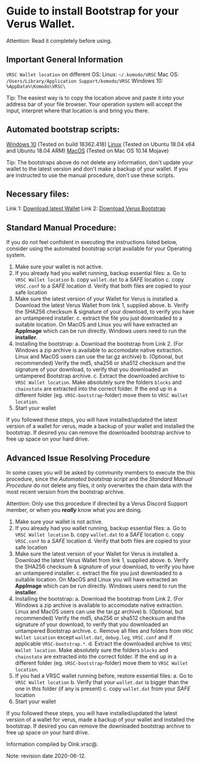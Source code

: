 # Guide to install Bootstrap for your Verus Wallet.

Attention: Read it completely before using.

## Important General Information

`VRSC Wallet location` on different OS:
Linux: `~/.komodo/VRSC`
Mac OS: `/Users/Library/Application Support/komodo/VRSC`
Windows 10: `%AppData%\Komodo\VRSC\`

Tip: The easiest way is to copy the location above and paste it into your address bar of your file browser. Your operation system will accept the input, interpret where that location is and bring you there.

## Automated bootstrap scripts:

[Windows 10](https://github.com/Oink70/VerusExtras/releases/download/v1.0.3/VRSC-bootstrap-win.bat) (Tested on build 18362.418)
[Linux](https://github.com/Oink70/VerusExtras/releases/download/v1.0.3/VRSC-bootstrap-linux.sh) (Tested on Ubuntu 18.04 x64 and Ubuntu 18.04 ARM)
[MacOS](https://github.com/Oink70/VerusExtras/releases/download/v1.0.3/VRSC-bootstrap-mac.command) (Tested on Mac OS 10.14 Mojave)

Tip: The bootstraps above do not delete any information, don't update your wallet to the latest version and don't make a backup of your wallet. If you are instructed to use the manual procedure, don't use these scripts.

## Necessary files:

Link 1: [Download latest Wallet](https://veruscoin.io/wallet.html)
Link 2: [Download Verus Bootstrap](https://bootstrap.veruscoin.io/)

## Standard Manual Procedure:

If you do not feel confident in executing the instructions listed below, consider using the automated bootstrap script
available for your Operating system.

1. Make sure your wallet is not active.
2. If you already had you wallet running, backup essential files:
	a. Go to `VRSC Wallet location`
	b. copy `wallet.dat` to a *SAFE* location
	c. copy `VRSC.conf` to a *SAFE* location
	d. Verify that both files are copied to your safe location
3. Make sure the latest version of your Wallet for Verus is installed
	a. Download the latest Verus Wallet from link 1, supplied above.
	b. Verify the SHA256 checksum & signature of your download, to verify you have an untampered installer.
	c. extract the file you just downloaded to a suitable location.
	  On MacOS and Linux you will have extracted an **AppImage** which can be run directly. Windows users need to run the **installer**.
4. Installing the bootstrap:
  a. Download the bootstrap from Link 2. (For Windows a zip archive is available to accomodate native extraction. Linux and MacOS users can use the tar.gz archive)
  b. (Optional, but recommended) Verify the md5, sha256 or sha512 checksum and the signature of your download, to verify that you downloaded an untampered Bootstrap archive.
	c. Extract the downloaded archive to `VRSC Wallet location`. Make absolutely sure the folders `blocks` and `chainstate` are extracted into the correct folder. If the end up in a different folder (eg. `VRSC-bootstrap`-folder) move them to `VRSC Wallet location`.
5. Start your wallet

If you followed these steps, you will have installed/updated the latest version of a wallet for verus, made a backup of your wallet and installed the bootstrap. If desired you can remove the downloaded bootstrap archive to free up space on your hard drive.

## Advanced Issue Resolving Procedure
In some cases you will be asked by community members to execute the this procedure, since the *Automated bootstrap script* and the *Standard Manual Procedure*
do not delete any files, it only overwrites the chain data with the most recent version from the bootstrap archive.

Attention: Only use this procedure if directed by a Verus Discord Support member, or when you ***really*** know what you are doing.

1. Make sure your wallet is not active.
2. If you already had you wallet running, backup essential files:
	a. Go to `VRSC Wallet location`
	b. copy `wallet.dat` to a *SAFE* location
	c. copy `VRSC.conf` to a *SAFE* location
	d. Verify that both files are copied to your safe location
3. Make sure the latest version of your Wallet for Verus is installed
	a. Download the latest Verus Wallet from link 1, supplied above.
	b. Verify the SHA256 checksum & signature of your download, to verify you have an untampered installer.
	c. extract the file you just downloaded to a suitable location.
	  On MacOS and Linux you will have extracted an **AppImage** which can be run directly. Windows users need to run the **installer**.
4. Installing the bootstrap:
  a. Download the bootstrap from Link 2. (For Windows a zip archive is available to accomodate native extraction. Linux and MacOS users can use the tar.gz archive)
  b. (Optional, but recommended) Verify the md5, sha256 or sha512 checksum and the signature of your download, to verify that you downloaded an untampered Bootstrap archive.
  c. Remove all files and folders from `VRSC Wallet Location` except `wallet.dat`, `debug.log`, `VRSC.conf` and if applicable `VRSC-bootstrap.*`.
  d. Extract the downloaded archive to `VRSC Wallet location`.  Make absolutely sure the folders `blocks` and `chainstate` are extracted into the correct folder. If the end up in a different folder (eg. `VRSC-bootstrap`-folder) move them to `VRSC Wallet location`.
5. If you had a VRSC wallet running before, restore essential files:
	a. Go to `VRSC Wallet location`
	b. Verify that your `wallet.dat` is bigger than the one in this folder (if any is present)
	c. copy `wallet.dat` from your *SAFE* location
6. Start your wallet

If you followed these steps, you will have installed/updated the latest version of a wallet for verus, made a backup of your wallet and installed the bootstrap. If desired you can remove the downloaded bootstrap archive to free up space on your hard drive.

Information compiled by Oink.vrsc@.

Note: revision date 2020-06-12.
